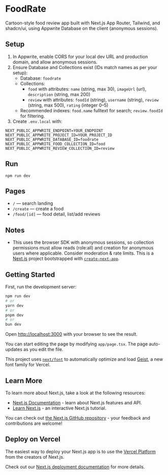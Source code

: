 FoodRate
========

Cartoon-style food review app built with Next.js App Router, Tailwind, and shadcn/ui, using Appwrite Database on the client (anonymous sessions).

Setup
-----

1. In Appwrite, enable CORS for your local dev URL and production domain, and allow anonymous sessions.
2. Ensure Database and Collections exist (IDs match names as per your setup):
   - Database: `foodrate`
   - Collections:
     - `food` with attributes: `name` (string, max 30), `imageUrl` (url), `description` (string, max 200)
     - `review` with attributes: `foodId` (string), `username` (string), `review` (string, max 500), `rating` (integer 0–5)
   - Recommended indexes: `food.name` fulltext for search; `review.foodId` for filtering.
3. Create `.env.local` with:

```
NEXT_PUBLIC_APPWRITE_ENDPOINT=YOUR_ENDPOINT
NEXT_PUBLIC_APPWRITE_PROJECT_ID=YOUR_PROJECT_ID
NEXT_PUBLIC_APPWRITE_DATABASE_ID=foodrate
NEXT_PUBLIC_APPWRITE_FOOD_COLLECTION_ID=food
NEXT_PUBLIC_APPWRITE_REVIEW_COLLECTION_ID=review
```

Run
---

```
npm run dev
```

Pages
-----

- `/` — search landing
- `/create` — create a food
- `/food/[id]` — food detail, list/add reviews

Notes
-----

- This uses the browser SDK with anonymous sessions, so collection permissions must allow reads (role:all) and creation for anonymous users where applicable. Consider moderation & rate limits.
This is a [Next.js](https://nextjs.org) project bootstrapped with [`create-next-app`](https://nextjs.org/docs/app/api-reference/cli/create-next-app).

## Getting Started

First, run the development server:

```bash
npm run dev
# or
yarn dev
# or
pnpm dev
# or
bun dev
```

Open [http://localhost:3000](http://localhost:3000) with your browser to see the result.

You can start editing the page by modifying `app/page.tsx`. The page auto-updates as you edit the file.

This project uses [`next/font`](https://nextjs.org/docs/app/building-your-application/optimizing/fonts) to automatically optimize and load [Geist](https://vercel.com/font), a new font family for Vercel.

## Learn More

To learn more about Next.js, take a look at the following resources:

- [Next.js Documentation](https://nextjs.org/docs) - learn about Next.js features and API.
- [Learn Next.js](https://nextjs.org/learn) - an interactive Next.js tutorial.

You can check out [the Next.js GitHub repository](https://github.com/vercel/next.js) - your feedback and contributions are welcome!

## Deploy on Vercel

The easiest way to deploy your Next.js app is to use the [Vercel Platform](https://vercel.com/new?utm_medium=default-template&filter=next.js&utm_source=create-next-app&utm_campaign=create-next-app-readme) from the creators of Next.js.

Check out our [Next.js deployment documentation](https://nextjs.org/docs/app/building-your-application/deploying) for more details.
